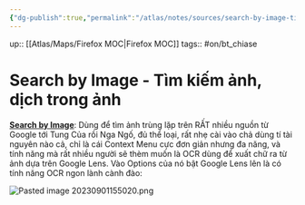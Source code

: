 ```yaml
---
{"dg-publish":true,"permalink":"/atlas/notes/sources/search-by-image-tim-kiem-anh-dich-trong-anh/"}
---
```


up:: [[Atlas/Maps/Firefox MOC\|Firefox MOC]]
tags:: #on/bt_chiase 

# Search by Image - Tìm kiếm ảnh, dịch trong ảnh
[**Search by Image**](https://addons.mozilla.org/en-US/firefox/addon/search_by_image/): Dùng để tìm ảnh trùng lặp trên RẤT nhiều nguồn từ Google tới Tung Của rồi Nga Ngố, đủ thể loại, rất nhẹ cài vào chả dùng tí tài nguyên nào cả, chỉ là cái Context Menu cực đơn giản nhưng đa năng, và tính năng mà rất nhiều người sẽ thèm muốn là OCR dùng để xuất chữ ra từ ảnh dựa trên Google Lens. Vào Options của nó bật Google Lens lên là có tính năng OCR ngon lành cành đào:

![Pasted image 20230901155020.png](/img/user/Atlas/Utilities/Images/Pasted%20image%2020230901155020.png)